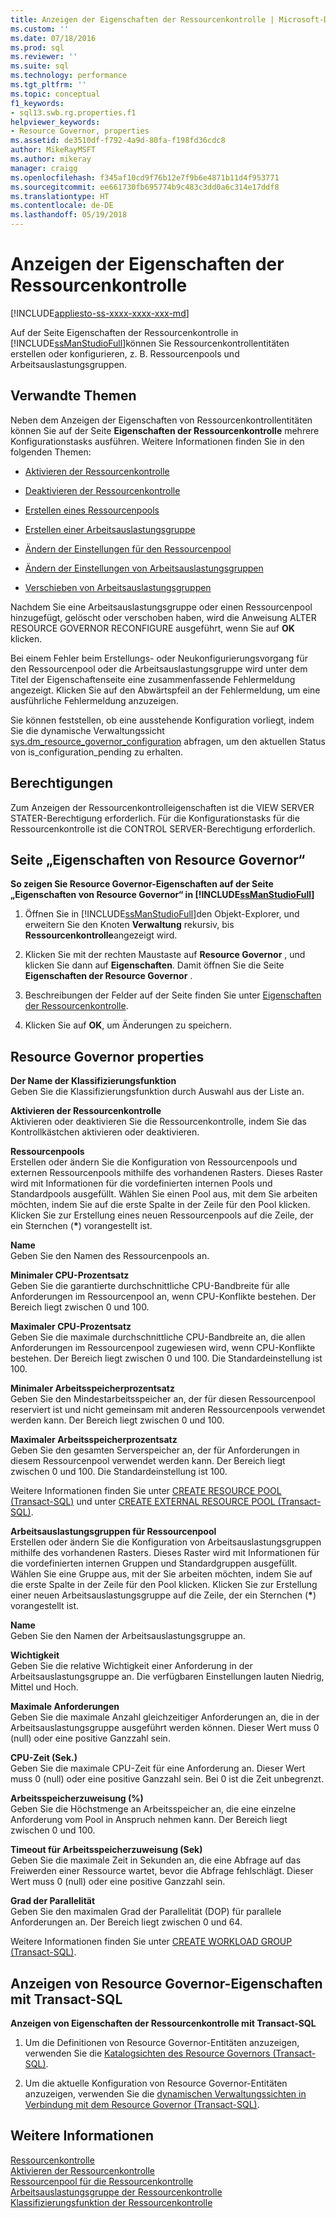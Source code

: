 ```yaml
---
title: Anzeigen der Eigenschaften der Ressourcenkontrolle | Microsoft-Dokumentation
ms.custom: ''
ms.date: 07/18/2016
ms.prod: sql
ms.reviewer: ''
ms.suite: sql
ms.technology: performance
ms.tgt_pltfrm: ''
ms.topic: conceptual
f1_keywords:
- sql13.swb.rg.properties.f1
helpviewer_keywords:
- Resource Governor, properties
ms.assetid: de3510df-f792-4a9d-80fa-f198fd36cdc8
author: MikeRayMSFT
ms.author: mikeray
manager: craigg
ms.openlocfilehash: f345af10cd9f76b12e7f9b6e4871b11d4f953771
ms.sourcegitcommit: ee661730fb695774b9c483c3dd0a6c314e17ddf8
ms.translationtype: HT
ms.contentlocale: de-DE
ms.lasthandoff: 05/19/2018
---
```

# <a name="view-resource-governor-properties"></a>Anzeigen der Eigenschaften der Ressourcenkontrolle
[!INCLUDE[appliesto-ss-xxxx-xxxx-xxx-md](../../includes/appliesto-ss-xxxx-xxxx-xxx-md.md)]

  Auf der Seite Eigenschaften der Ressourcenkontrolle in [!INCLUDE[ssManStudioFull](../../includes/ssmanstudiofull-md.md)]können Sie Ressourcenkontrollentitäten erstellen oder konfigurieren, z. B. Ressourcenpools und Arbeitsauslastungsgruppen.  
  
 ##  <a name="BeforeYouBegin"></a> Verwandte Themen 
 Neben dem Anzeigen der Eigenschaften von Ressourcenkontrollentitäten können Sie auf der Seite **Eigenschaften der Ressourcenkontrolle** mehrere Konfigurationstasks ausführen. Weitere Informationen finden Sie in den folgenden Themen:  
  
-   [Aktivieren der Ressourcenkontrolle](../../relational-databases/resource-governor/enable-resource-governor.md)  
  
-   [Deaktivieren der Ressourcenkontrolle](../../relational-databases/resource-governor/disable-resource-governor.md)  
  
-   [Erstellen eines Ressourcenpools](../../relational-databases/resource-governor/create-a-resource-pool.md)  
  
-   [Erstellen einer Arbeitsauslastungsgruppe](../../relational-databases/resource-governor/create-a-workload-group.md)  
  
-   [Ändern der Einstellungen für den Ressourcenpool](../../relational-databases/resource-governor/change-resource-pool-settings.md)  
  
-   [Ändern der Einstellungen von Arbeitsauslastungsgruppen](../../relational-databases/resource-governor/change-workload-group-settings.md)  
  
-   [Verschieben von Arbeitsauslastungsgruppen](../../relational-databases/resource-governor/move-a-workload-group.md)  
  
 Nachdem Sie eine Arbeitsauslastungsgruppe oder einen Ressourcenpool hinzugefügt, gelöscht oder verschoben haben, wird die Anweisung ALTER RESOURCE GOVERNOR RECONFIGURE ausgeführt, wenn Sie auf **OK** klicken.  
  
 Bei einem Fehler beim Erstellungs- oder Neukonfigurierungsvorgang für den Ressourcenpool oder die Arbeitsauslastungsgruppe wird unter dem Titel der Eigenschaftenseite eine zusammenfassende Fehlermeldung angezeigt. Klicken Sie auf den Abwärtspfeil an der Fehlermeldung, um eine ausführliche Fehlermeldung anzuzeigen.  
  
 Sie können feststellen, ob eine ausstehende Konfiguration vorliegt, indem Sie die dynamische Verwaltungssicht [sys.dm_resource_governor_configuration](../../relational-databases/system-dynamic-management-views/sys-dm-resource-governor-configuration-transact-sql.md) abfragen, um den aktuellen Status von is_configuration_pending zu erhalten.  
  
##  <a name="Permissions"></a> Berechtigungen  
 Zum Anzeigen der Ressourcenkontrolleigenschaften ist die VIEW SERVER STATER-Berechtigung erforderlich. Für die Konfigurationstasks für die Ressourcenkontrolle ist die CONTROL SERVER-Berechtigung erforderlich.  
  
##  <a name="ViewRGProp"></a> Seite „Eigenschaften von Resource Governor“  
 **So zeigen Sie Resource Governor-Eigenschaften auf der Seite „Eigenschaften von Resource Governor“ in [!INCLUDE[ssManStudioFull](../../includes/ssmanstudiofull-md.md)]**  
  
1.  Öffnen Sie in [!INCLUDE[ssManStudioFull](../../includes/ssmanstudiofull-md.md)]den Objekt-Explorer, und erweitern Sie den Knoten **Verwaltung** rekursiv, bis **Ressourcenkontrolle**angezeigt wird.  
  
2.  Klicken Sie mit der rechten Maustaste auf **Resource Governor** , und klicken Sie dann auf **Eigenschaften**. Damit öffnen Sie die Seite **Eigenschaften der Resource Governor** .  
  
3.  Beschreibungen der Felder auf der Seite finden Sie unter [Eigenschaften der Ressourcenkontrolle](#RGProp).  
  
4.  Klicken Sie auf **OK**, um Änderungen zu speichern.  
  
##  <a name="RGProp"></a> Resource Governor properties  
 **Der Name der Klassifizierungsfunktion**  
 Geben Sie die Klassifizierungsfunktion durch Auswahl aus der Liste an.  
  
 **Aktivieren der Ressourcenkontrolle**  
 Aktivieren oder deaktivieren Sie die Ressourcenkontrolle, indem Sie das Kontrollkästchen aktivieren oder deaktivieren.  
  
 **Ressourcenpools**  
 Erstellen oder ändern Sie die Konfiguration von Ressourcenpools und externen Ressourcenpools mithilfe des vorhandenen Rasters. Dieses Raster wird mit Informationen für die vordefinierten internen Pools und Standardpools ausgefüllt. Wählen Sie einen Pool aus, mit dem Sie arbeiten möchten, indem Sie auf die erste Spalte in der Zeile für den Pool klicken. Klicken Sie zur Erstellung eines neuen Ressourcenpools auf die Zeile, der ein Sternchen (**\***) vorangestellt ist.  
  
 **Name**  
 Geben Sie den Namen des Ressourcenpools an.  
  
 **Minimaler CPU-Prozentsatz**  
 Geben Sie die garantierte durchschnittliche CPU-Bandbreite für alle Anforderungen im Ressourcenpool an, wenn CPU-Konflikte bestehen. Der Bereich liegt zwischen 0 und 100.  
  
 **Maximaler CPU-Prozentsatz**  
 Geben Sie die maximale durchschnittliche CPU-Bandbreite an, die allen Anforderungen im Ressourcenpool zugewiesen wird, wenn CPU-Konflikte bestehen. Der Bereich liegt zwischen 0 und 100. Die Standardeinstellung ist 100.  
  
 **Minimaler Arbeitsspeicherprozentsatz**  
 Geben Sie den Mindestarbeitsspeicher an, der für diesen Ressourcenpool reserviert ist und nicht gemeinsam mit anderen Ressourcenpools verwendet werden kann. Der Bereich liegt zwischen 0 und 100.  
  
 **Maximaler Arbeitsspeicherprozentsatz**  
 Geben Sie den gesamten Serverspeicher an, der für Anforderungen in diesem Ressourcenpool verwendet werden kann. Der Bereich liegt zwischen 0 und 100. Die Standardeinstellung ist 100.  
  
 Weitere Informationen finden Sie unter [CREATE RESOURCE POOL &#40;Transact-SQL&#41;](../../t-sql/statements/create-resource-pool-transact-sql.md) und unter [CREATE EXTERNAL RESOURCE POOL &#40;Transact-SQL&#41;](../../t-sql/statements/create-external-resource-pool-transact-sql.md).  
  
 **Arbeitsauslastungsgruppen für Ressourcenpool**  
 Erstellen oder ändern Sie die Konfiguration von Arbeitsauslastungsgruppen mithilfe des vorhandenen Rasters. Dieses Raster wird mit Informationen für die vordefinierten internen Gruppen und Standardgruppen ausgefüllt. Wählen Sie eine Gruppe aus, mit der Sie arbeiten möchten, indem Sie auf die erste Spalte in der Zeile für den Pool klicken. Klicken Sie zur Erstellung einer neuen Arbeitsauslastungsgruppe auf die Zeile, der ein Sternchen (**\***) vorangestellt ist.  
  
 **Name**  
 Geben Sie den Namen der Arbeitsauslastungsgruppe an.  
  
 **Wichtigkeit**  
 Geben Sie die relative Wichtigkeit einer Anforderung in der Arbeitsauslastungsgruppe an. Die verfügbaren Einstellungen lauten Niedrig, Mittel und Hoch.  
  
 **Maximale Anforderungen**  
 Geben Sie die maximale Anzahl gleichzeitiger Anforderungen an, die in der Arbeitsauslastungsgruppe ausgeführt werden können. Dieser Wert muss 0 (null) oder eine positive Ganzzahl sein.  
  
 **CPU-Zeit (Sek.)**  
 Geben Sie die maximale CPU-Zeit für eine Anforderung an. Dieser Wert muss 0 (null) oder eine positive Ganzzahl sein. Bei 0 ist die Zeit unbegrenzt.  
  
 **Arbeitsspeicherzuweisung (%)**  
 Geben Sie die Höchstmenge an Arbeitsspeicher an, die eine einzelne Anforderung vom Pool in Anspruch nehmen kann. Der Bereich liegt zwischen 0 und 100.  
  
 **Timeout für Arbeitsspeicherzuweisung (Sek)**  
 Geben Sie die maximale Zeit in Sekunden an, die eine Abfrage auf das Freiwerden einer Ressource wartet, bevor die Abfrage fehlschlägt. Dieser Wert muss 0 (null) oder eine positive Ganzzahl sein.  
  
 **Grad der Parallelität**  
 Geben Sie den maximalen Grad der Parallelität (DOP) für parallele Anforderungen an. Der Bereich liegt zwischen 0 und 64.  
  
 Weitere Informationen finden Sie unter [CREATE WORKLOAD GROUP &#40;Transact-SQL&#41;](../../t-sql/statements/create-workload-group-transact-sql.md).  
  
## <a name="view-resource-governor-properties-using-transact-sql"></a>Anzeigen von Resource Governor-Eigenschaften mit Transact-SQL  
 **Anzeigen von Eigenschaften der Ressourcenkontrolle mit Transact-SQL**  
  
1.  Um die Definitionen von Resource Governor-Entitäten anzuzeigen, verwenden Sie die [Katalogsichten des Resource Governors &#40;Transact-SQL&#41;](../../relational-databases/system-catalog-views/resource-governor-catalog-views-transact-sql.md).  
  
2.  Um die aktuelle Konfiguration von Resource Governor-Entitäten anzuzeigen, verwenden Sie die [dynamischen Verwaltungssichten in Verbindung mit dem Resource Governor &#40;Transact-SQL&#41;](../../relational-databases/system-dynamic-management-views/resource-governor-related-dynamic-management-views-transact-sql.md).  
  
## <a name="more-information"></a>Weitere Informationen
 [Ressourcenkontrolle](../../relational-databases/resource-governor/resource-governor.md)   
 [Aktivieren der Ressourcenkontrolle](../../relational-databases/resource-governor/enable-resource-governor.md)   
 [Ressourcenpool für die Ressourcenkontrolle](../../relational-databases/resource-governor/resource-governor-resource-pool.md)   
 [Arbeitsauslastungsgruppe der Ressourcenkontrolle](../../relational-databases/resource-governor/resource-governor-workload-group.md)   
 [Klassifizierungsfunktion der Ressourcenkontrolle](../../relational-databases/resource-governor/resource-governor-classifier-function.md)  
  
  
